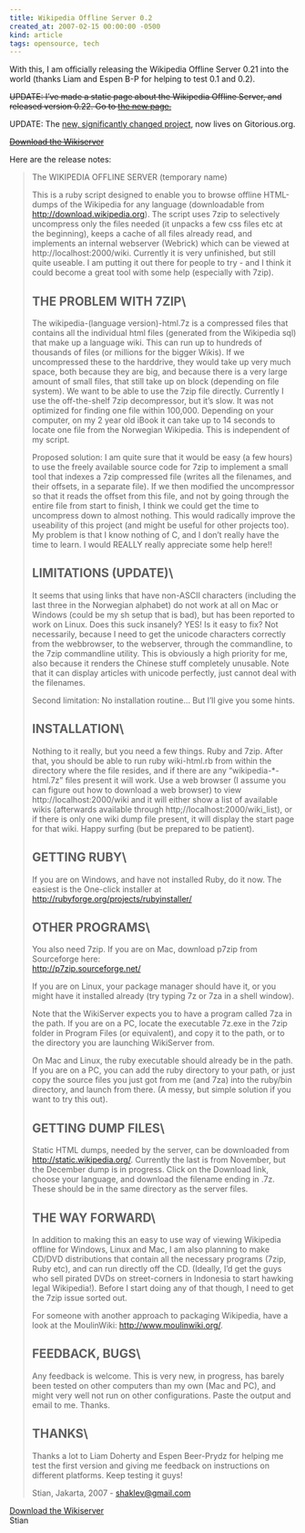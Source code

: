```yaml
---
title: Wikipedia Offline Server 0.2
created_at: 2007-02-15 00:00:00 -0500
kind: article
tags: opensource, tech
---
```


With this, I am officially releasing the Wikipedia Offline Server 0.21
into the world (thanks Liam and Espen B-P for helping to test 0.1 and
0.2).

~~UPDATE: I’ve made a static page about the Wikipedia Offline Server,
and released version 0.22. Go to [the new
page.](http://houshuang.org/blog/wikipedia-offline-server)~~

UPDATE: The [new, significantly changed
project](http://gitorious.org/projects/zip-doc), now lives on
Gitorious.org.

~~[Download the
Wikiserver](http://houshuang.org/blog/wikiserver-021.zip)~~

Here are the release notes:

> The WIKIPEDIA OFFLINE SERVER (temporary name)
>
> This is a ruby script designed to enable you to browse offline
> HTML-dumps of the Wikipedia for any language (downloadable from
> http://download.wikipedia.org). The script uses 7zip to selectively
> uncompress only the files needed (it unpacks a few css files etc at
> the beginning), keeps a cache of all files already read, and
> implements an internal webserver (Webrick) which can be viewed at
> http://localhost:2000/wiki. Currently it is very unfinished, but still
> quite useable. I am putting it out there for people to try - and I
> think it could become a great tool with some help (especially with
> 7zip).
>
> THE PROBLEM WITH 7ZIP\
> ---
>
> The wikipedia-(language version)-html.7z is a compressed files that
> contains all the individual html files (generated from the Wikipedia
> sql) that make up a language wiki. This can run up to hundreds of
> thousands of files (or millions for the bigger Wikis). If we
> uncompressed these to the harddrive, they would take up very much
> space, both because they are big, and because there is a very large
> amount of small files, that still take up on block (depending on file
> system). We want to be able to use the 7zip file directly. Currently I
> use the off-the-shelf 7zip decompressor, but it’s slow. It was not
> optimized for finding one file within 100,000. Depending on your
> computer, on my 2 year old iBook it can take up to 14 seconds to
> locate one file from the Norwegian Wikipedia. This is independent of
> my script.
>
> Proposed solution: I am quite sure that it would be easy (a few hours)
> to use the freely available source code for 7zip to implement a small
> tool that indexes a 7zip compressed file (writes all the filenames,
> and their offsets, in a separate file). If we then modified the
> uncompressor so that it reads the offset from this file, and not by
> going through the entire file from start to finish, I think we could
> get the time to uncompress down to almost nothing. This would
> radically improve the useability of this project (and might be useful
> for other projects too). My problem is that I know nothing of C, and I
> don’t really have the time to learn. I would REALLY really appreciate
> some help here!!
>
> LIMITATIONS (UPDATE)\
> ---
>
> It seems that using links that have non-ASCII characters (including
> the last three in the Norwegian alphabet) do not work at all on Mac or
> Windows (could be my sh setup that is bad), but has been reported to
> work on Linux. Does this suck insanely? YES! Is it easy to fix? Not
> necessarily, because I need to get the unicode characters correctly
> from the webbrowser, to the webserver, through the commandline, to the
> 7zip commandline utility. This is obviously a high priority for me,
> also because it renders the Chinese stuff completely unusable. Note
> that it can display articles with unicode perfectly, just cannot deal
> with the filenames.
>
> Second limitation: No installation routine… But I’ll give you some
> hints.
>
> INSTALLATION\
> ---
>
> Nothing to it really, but you need a few things. Ruby and 7zip. After
> that, you should be able to run ruby wiki-html.rb from within the
> directory where the file resides, and if there are any
> “wikipedia-\*-html.7z” files present it will work. Use a web browser
> (I assume you can figure out how to download a web browser) to view
> http://localhost:2000/wiki and it will either show a list of available
> wikis (afterwards available through http;//localhost:2000/wiki\_list),
> or if there is only one wiki dump file present, it will display the
> start page for that wiki. Happy surfing (but be prepared to be
> patient).
>
> GETTING RUBY\
> ---
>
> If you are on Windows, and have not installed Ruby, do it now. The
> easiest is the One-click installer at\
>  http://rubyforge.org/projects/rubyinstaller/
>
> OTHER PROGRAMS\
> ---
>
> You also need 7zip. If you are on Mac, download p7zip from Sourceforge
> here:\
>  http://p7zip.sourceforge.net/
>
> If you are on Linux, your package manager should have it, or you might
> have it installed already (try typing 7z or 7za in a shell window).
>
> Note that the WikiServer expects you to have a program called 7za in
> the path. If you are on a PC, locate the executable 7z.exe in the 7zip
> folder in Program Files (or equivalent), and copy it to the path, or
> to the directory you are launching WikiServer from.
>
> On Mac and Linux, the ruby executable should already be in the path.
> If you are on a PC, you can add the ruby directory to your path, or
> just copy the source files you just got from me (and 7za) into the
> ruby/bin directory, and launch from there. (A messy, but simple
> solution if you want to try this out).
>
> GETTING DUMP FILES\
> ---
>
> Static HTML dumps, needed by the server, can be downloaded from
> http://static.wikipedia.org/. Currently the last is from November, but
> the December dump is in progress. Click on the Download link, choose
> your language, and download the filename ending in .7z. These should
> be in the same directory as the server files.
>
> THE WAY FORWARD\
> ---
>
> In addition to making this an easy to use way of viewing Wikipedia
> offline for Windows, Linux and Mac, I am also planning to make CD/DVD
> distributions that contain all the necessary programs (7zip, Ruby
> etc), and can run directly off the CD. (Ideally, I’d get the guys who
> sell pirated DVDs on street-corners in Indonesia to start hawking
> legal Wikipedia!). Before I start doing any of that though, I need to
> get the 7zip issue sorted out.
>
> For someone with another approach to packaging Wikipedia, have a look
> at the MoulinWiki: http://www.moulinwiki.org/.
>
> FEEDBACK, BUGS\
> ---
>
> Any feedback is welcome. This is very new, in progress, has barely
> been tested on other computers than my own (Mac and PC), and might
> very well not run on other configurations. Paste the output and email
> to me. Thanks.
>
> THANKS\
> ---
>
> Thanks a lot to Liam Doherty and Espen Beer-Prydz for helping me test
> the first version and giving me feedback on instructions on different
> platforms. Keep testing it guys!
>
> Stian, Jakarta, 2007 - shaklev@gmail.com

[Download the Wikiserver](http://houshuang.org/blog/wikiserver-021.zip)\
 Stian

